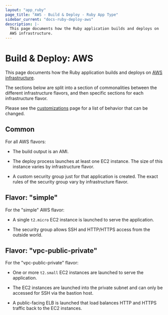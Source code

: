 ```yaml
---
layout: "app_ruby"
page_title: "AWS - Build & Deploy - Ruby App Type"
sidebar_current: "docs-ruby-deploy-aws"
description: |-
  This page documents how the Ruby application builds and deploys on
  AWS infrastructure.
---
```


# Build & Deploy: AWS

This page documents how the Ruby application builds and deploys on
[AWS infrastructure](/docs/infra/aws).

The sections below are split into a section of commonalities between
the different infrastructure flavors, and then specific sections for
each infrastructure flavor.

Please see the [customizations](/docs/apps/ruby/customization.html)
page for a list of behavior that can be changed.

## Common

For all AWS flavors:

  * The build output is an AMI.

  * The deploy process launches at least one EC2 instance. The size
    of this instance varies by infrastructure flavor.

  * A custom security group just for that application is created. The
    exact rules of the security group vary by infrastructure flavor.

## Flavor: "simple"

For the "simple" AWS flavor:

  * A single `t2.micro` EC2 instance is launched to serve the application.

  * The security group allows SSH and HTTP/HTTPS access from the outside world.

## Flavor: "vpc-public-private"

For the "vpc-public-private" flavor:

  * One or more `t2.small` EC2 instances are launched to serve the application.

  * The EC2 instances are launched into the private subnet and can only
    be accessed for SSH via the bastion host.

  * A public-facing ELB is launched that load balances HTTP and HTTPS
    traffic back to the EC2 instances.
